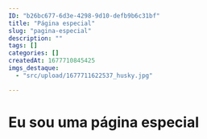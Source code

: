 ```yaml
---
ID: "b26bc677-6d3e-4298-9d10-defb9b6c31bf"
title: "Página especial"
slug: "pagina-especial"
description: ""
tags: []
categories: []
createdAt: 1677710845425
imgs_destaque:
  - "src/upload/1677711622537_husky.jpg"

---
```

# Eu sou uma página especial